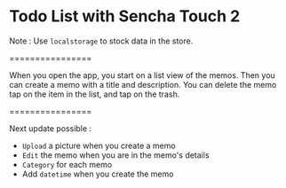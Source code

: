 Todo List with Sencha Touch 2
================

Note : Use `localstorage` to stock data in the store.

================

When you open the app, you start on a list view of the memos.
Then you can create a memo with a title and description.
You can delete the memo tap on the item in the list, and tap on the trash.

================

Next update possible :

* `Upload` a picture when you create a memo
* `Edit` the memo when you are in the memo's details
* `Category` for each memo
* Add `datetime` when you create the memo
